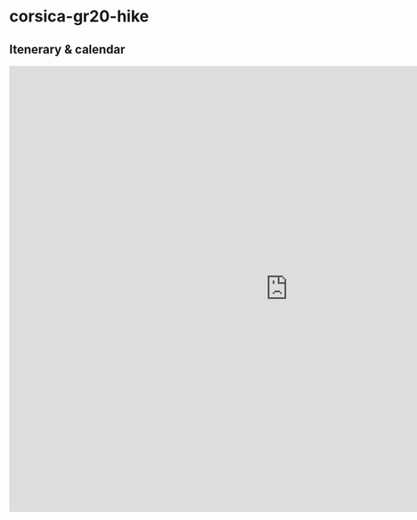 # corsica-gr20-hike

## Itenerary & calendar

<iframe src="https://calendar.google.com/calendar/embed?title=Corsia%20Hike&amp;showNav=0&amp;showDate=0&amp;showPrint=0&amp;showCalendars=0&amp;mode=AGENDA&amp;height=800&amp;wkst=2&amp;hl=en_GB&amp;bgcolor=%23FFFFFF&amp;src=asqneh1e8iokk96aag18hdqkek%40group.calendar.google.com&amp;color=%23333333&amp;ctz=Europe%2FMadrid" style="border-width:0" width="1000" height="800" frameborder="0" scrolling="no"></iframe>
